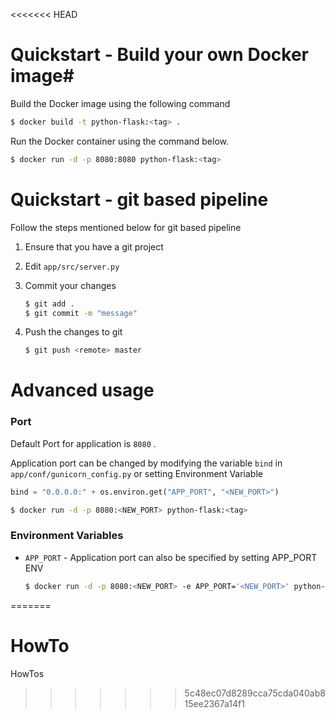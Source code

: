 <<<<<<< HEAD
# Quickstart - Build your own Docker image#

Build the Docker image using the following command

```bash
$ docker build -t python-flask:<tag> .
```

Run the Docker container using the command below.

```bash
$ docker run -d -p 8080:8080 python-flask:<tag>
```

# Quickstart - git based pipeline

Follow the steps mentioned below for git based pipeline

1. Ensure that you have a git project
2. Edit `app/src/server.py`
3. Commit your changes

    ```bash
    $ git add .
    $ git commit -m "message"
    ```

4. Push the changes to git

    ```bash
    $ git push <remote> master
    ```

# Advanced usage

### **Port**

Default Port for application is `8080` .

Application port can be changed by modifying the variable `bind` in  `app/conf/gunicorn_config.py` or setting Environment Variable

```python
bind = "0.0.0.0:" + os.environ.get("APP_PORT", "<NEW_PORT>")
```

```bash
$ docker run -d -p 8080:<NEW_PORT> python-flask:<tag>
```

### **Environment Variables**

* `APP_PORT` - Application port can also be specified by setting APP_PORT ENV

  ```bash
  $ docker run -d -p 8080:<NEW_PORT> -e APP_PORT='<NEW_PORT>' python-flask:<tag>
  ```
=======
# HowTo
HowTos
>>>>>>> 5c48ec07d8289cca75cda040ab815ee2367a14f1
